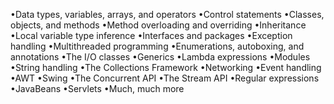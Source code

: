 •Data types, variables, arrays, and operators
•Control statements
•Classes, objects, and methods
•Method overloading and overriding
•Inheritance
•Local variable type inference
•Interfaces and packages
•Exception handling
•Multithreaded programming
•Enumerations, autoboxing, and annotations
•The I/O classes
•Generics
•Lambda expressions
•Modules
•String handling
•The Collections Framework
•Networking
•Event handling
•AWT
•Swing
•The Concurrent API
•The Stream API
•Regular expressions
•JavaBeans
•Servlets
•Much, much more
